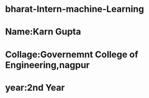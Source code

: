 # bharat-Intern-machine-Learning
# Name:Karn Gupta
# Collage:Governemnt College of Engineering,nagpur
# year:2nd Year
